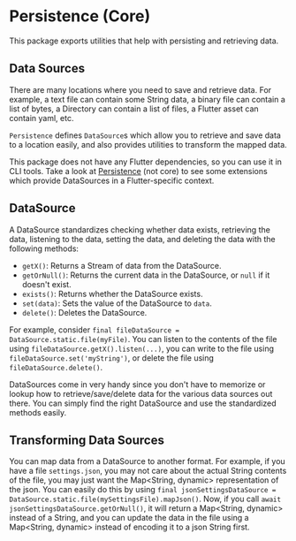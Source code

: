 # Persistence (Core)

This package exports utilities that help with persisting and retrieving data.

## Data Sources

There are many locations where you need to save and retrieve data. For example, a text file can contain some String data, a binary file can contain a list of bytes, a Directory can contain a list of files, a Flutter asset can contain yaml, etc.

`Persistence` defines `DataSource`s which allow you to retrieve and save data to a location easily, and also provides utilities to transform the mapped data.

This package does not have any Flutter dependencies, so you can use it in CLI tools. Take a look at [Persistence](../persistence/README.md) (not core) to see some extensions which provide DataSources in a Flutter-specific context.

## DataSource

A DataSource standardizes checking whether data exists, retrieving the data, listening to the data, setting the data, and deleting the data with the following methods:

- `getX()`: Returns a Stream of data from the DataSource.
- `getOrNull()`: Returns the current data in the DataSource, or `null` if it doesn't exist.
- `exists()`: Returns whether the DataSource exists.
- `set(data)`: Sets the value of the DataSource to `data`.
- `delete()`: Deletes the DataSource.

For example, consider `final fileDataSource = DataSource.static.file(myFile)`. You can listen to the contents of the file using `fileDataSource.getX().listen(...)`, you can write to the file using `fileDataSource.set('myString')`, or delete the file using `fileDataSource.delete()`.

DataSources come in very handy since you don't have to memorize or lookup how to retrieve/save/delete data for the various data sources out there. You can simply find the right DataSource and use the standardized methods easily.

## Transforming Data Sources

You can map data from a DataSource to another format. For example, if you have a file `settings.json`, you may not care about the actual String contents of the file, you may just want the Map<String, dynamic> representation of the json. You can easily do this by using `final jsonSettingsDataSource = DataSource.static.file(mySettingsFile).mapJson()`. Now, if you call `await jsonSettingsDataSource.getOrNull()`, it will return a Map<String, dynamic> instead of a String, and you can update the data in the file using a Map<String, dynamic> instead of encoding it to a json String first.
